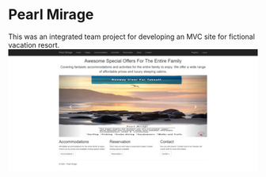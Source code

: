 # Pearl Mirage
This was an integrated team project for developing an MVC site for fictional vacation resort.
![](https://github.com/AxesAlpha/Pearl-Mirage/blob/main/Screenshot%20(1444).png)
